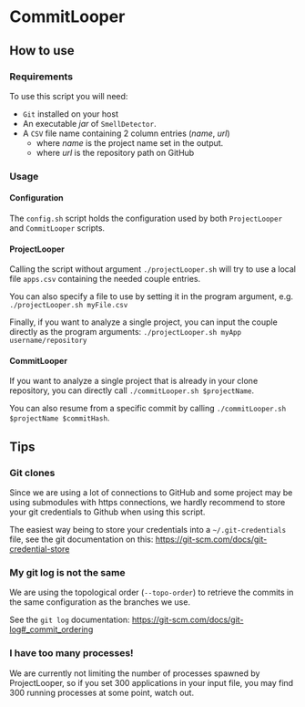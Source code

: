# CommitLooper

## How to use

### Requirements

To use this script you will need:
 - `Git` installed on your host
 - An executable _jar_ of `SmellDetector`.
 - A `CSV` file name containing 2 column entries (_name_, _url_)
    - where _name_ is the project name set in the output.
    - where _url_ is the repository path on GitHub

### Usage

#### Configuration

The `config.sh` script holds the configuration used by both `ProjectLooper` and `CommitLooper` scripts.

#### ProjectLooper

Calling the script without argument `./projectLooper.sh` will try to use a local file `apps.csv`
containing the needed couple entries.

You can also specify a file to use by setting it in the program argument,
e.g. `./projectLooper.sh myFile.csv`

Finally, if you want to analyze a single project, you can input the couple directly
as the program arguments: `./projectLooper.sh myApp username/repository`

#### CommitLooper

If you want to analyze a single project that is already in your clone repository, 
you can directly call `./commitLooper.sh $projectName`.

You can also resume from a specific commit by calling `./commitLooper.sh $projectName $commitHash`.

## Tips

### Git clones

Since we are using a lot of connections to GitHub and some project
may be using submodules with https connections,
we hardly recommend to store your git credentials to Github when using this script.

The easiest way being to store your credentials into a `~/.git-credentials` file,
see the git documentation on this: https://git-scm.com/docs/git-credential-store

### My git log is not the same

We are using the topological order (`--topo-order`) to retrieve the commits in the same
configuration as the branches we use.

See the `git log` documentation: https://git-scm.com/docs/git-log#_commit_ordering

### I have too many processes!

We are currently not limiting the number of processes spawned by ProjectLooper,
so if you set 300 applications in your input file, you may find 300 running processes
at some point, watch out.